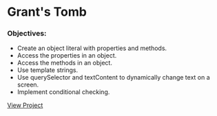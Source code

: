 # Grant's Tomb

### Objectives:
- Create an object literal with properties and methods.
- Access the properties in an object.
- Access the methods in an object.
- Use template strings.
- Use querySelector and textContent to dynamically change text on a screen.
- Implement conditional checking.

[View Project](https://upbeat-volhard-6e3685.netlify.app/)